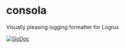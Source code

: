 # consola
Visually pleasing logging formatter for Logrus

[![GoDoc](https://godoc.org/github.com/relvacode/consola?status.svg)](https://godoc.org/github.com/relvacode/consola)

